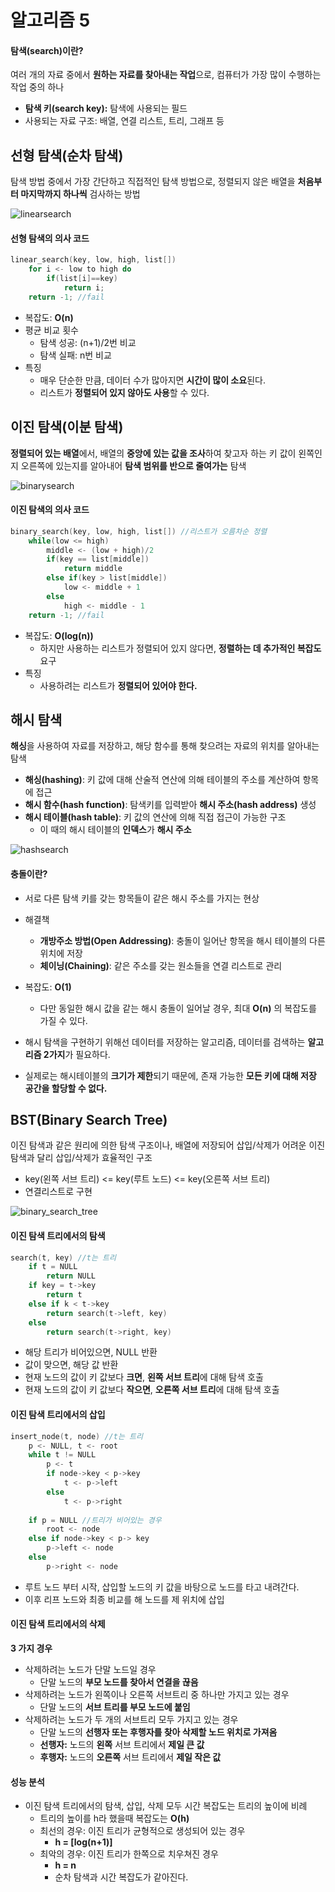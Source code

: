 # 알고리즘 5

#### 탐색(search)이란?

 여러 개의 자료 중에서 **원하는 자료를 찾아내는 작업**으로, 컴퓨터가 가장 많이 수행하는 작업 중의 하나

* **탐색 키(search key):** 탐색에 사용되는 필드
* 사용되는 자료 구조:  배열, 연결 리스트, 트리, 그래프 등



## 선형 탐색(순차 탐색)

 탐색 방법 중에서 가장 간단하고 직접적인 탐색 방법으로, 정렬되지 않은 배열을 **처음부터 마지막까지 하나씩** 검사하는 방법

![linearsearch](https://github.com/presentnine/Algorithm/blob/master/Algorithm5/linearsearch.png)

#### 선형 탐색의 의사 코드

```c++
linear_search(key, low, high, list[])
    for i <- low to high do
        if(list[i]==key)
            return i;
    return -1; //fail
```



* 복잡도: **O(n)**
* 평균 비교 횟수
  * 탐색 성공: (n+1)/2번 비교
  * 탐색 실패: n번 비교
* 특징
  * 매우 단순한 만큼, 데이터 수가 많아지면 **시간이 많이 소요**된다.
  * 리스트가 **정렬되어 있지 않아도 사용**할 수 있다.



## 이진 탐색(이분 탐색)

 **정렬되어 있는 배열**에서, 배열의 **중앙에 있는 값을 조사**하여 찾고자 하는 키 값이 왼쪽인지 오른쪽에 있는지를 알아내어 **탐색 범위를 반으로 줄여가는** 탐색

![binarysearch](https://github.com/presentnine/Algorithm/blob/master/Algorithm5/binarysearch.png)

#### 이진 탐색의 의사 코드

```c++
binary_search(key, low, high, list[]) //리스트가 오름차순 정렬
    while(low <= high)
        middle <- (low + high)/2
        if(key == list[middle])
            return middle
        else if(key > list[middle])
            low <- middle + 1
        else
            high <- middle - 1
    return -1; //fail
```



* 복잡도: **O(log(n))**
  * 하지만 사용하는 리스트가 정렬되어 있지 않다면, **정렬하는 데 추가적인 복잡도** 요구
* 특징
  * 사용하려는 리스트가 **정렬되어 있어야 한다.**



## 해시 탐색

 **해싱**을 사용하여 자료를 저장하고, 해당 함수를 통해 찾으려는 자료의 위치를 알아내는 탐색

* **해싱(hashing)**: 키 값에 대해 산술적 연산에 의해 테이블의 주소를 계산하여 항목에 접근
* **해시 함수(hash function)**: 탐색키를 입력받아 **해시 주소(hash address)** 생성
* **해시 테이블(hash table)**: 키 값의 연산에 의해 직접 접근이 가능한 구조
  * 이 때의 해시 테이블의 **인덱스**가 **해시 주소**



![hashsearch](https://github.com/presentnine/Algorithm/blob/master/Algorithm5/hashsearch.png)



#### 충돌이란?

* 서로 다른 탐색 키를 갖는 항목들이 같은 해시 주소를 가지는 현상
* 해결책
  * **개방주소 방법(Open Addressing)**: 충돌이 일어난 항목을 해시 테이블의 다른 위치에 저장
  * **체이닝(Chaining)**: 같은 주소를 갖는 원소들을 연결 리스트로 관리



* 복잡도: **O(1)**
  * 다만 동일한 해시 값을 같는 해시 충돌이 일어날 경우, 최대 **O(n)** 의 복잡도를 가질 수 있다.
* 해시 탐색을 구현하기 위해선 데이터를 저장하는 알고리즘, 데이터를 검색하는 **알고리즘 2가지**가 필요하다.
* 실제로는 해시테이블의 **크기가 제한**되기 때문에, 존재 가능한 **모든 키에 대해 저장 공간을 할당할 수 없다.**



## BST(Binary Search Tree)

 이진 탐색과 같은 원리에 의한 탐색 구조이나, 배열에 저장되어 삽입/삭제가 어려운 이진 탐색과 달리 삽입/삭제가 효율적인 구조

* key(왼쪽 서브 트리) <= key(루트 노드) <= key(오른쪽 서브 트리)
* 연결리스트로 구현

![binary_search_tree](https://github.com/presentnine/Algorithm/blob/master/Algorithm5/binary_search_tree.jpg)

#### 이진 탐색 트리에서의 탐색

```c++
search(t, key) //t는 트리
    if t = NULL
        return NULL
    if key = t->key
        return t
    else if k < t->key
        return search(t->left, key)
    else
        return search(t->right, key)
```

* 해당 트리가 비어있으면, NULL 반환
* 값이 맞으면, 해당 값 반환
* 현재 노드의 값이 키 값보다 **크면**, **왼쪽 서브 트리**에 대해 탐색 호출
* 현재 노드의 값이 키 값보다 **작으면**, **오른쪽 서브 트리**에 대해 탐색 호출



#### 이진 탐색 트리에서의 삽입

```c++
insert_node(t, node) //t는 트리
    p <- NULL, t <- root
    while t != NULL
        p <- t
        if node->key < p->key
            t <- p->left
        else
            t <- p->right
            
    if p = NULL //트리가 비어있는 경우
        root <- node
    else if node->key < p-> key
        p->left <- node
    else
        p->right <- node
```

* 루트 노드 부터 시작, 삽입할 노드의 키 값을 바탕으로 노드를 타고 내려간다.
* 이후 리프 노드와 최종 비교를 해 노드를 제 위치에 삽입



#### 이진 탐색 트리에서의 삭제

**3 가지 경우**

* 삭제하려는 노드가 단말 노드일 경우
  * 단말 노드의 **부모 노드를 찾아서 연결을 끊음**
* 삭제하려는 노드가 왼쪽이나 오른쪽 서브트리 중 하나만 가지고 있는 경우
  * 단말 노드의 **서브 트리를 부모 노드에 붙임**
* 삭제하려는 노드가 두 개의 서브트리 모두 가지고 있는 경우
  * 단말 노드의 **선행자 또는 후행자를 찾아 삭제할 노드 위치로 가져옴**
  * **선행자:** 노드의 **왼쪽** 서브 트리에서 **제일 큰 값**
  * **후행자:** 노드의 **오른쪽** 서브 트리에서 **제일 작은 값**



#### 성능 분석

* 이진 탐색 트리에서의 탐색, 삽입, 삭제 모두 시간 복잡도는 트리의 높이에 비례
  * 트리의 높이를 h라 했을때 복잡도는 **O(h)**
  * 최선의 경우: 이진 트리가 균형적으로 생성되어 있는 경우
    * **h = [log(n+1)]**
  * 최악의 경우: 이진 트리가 한쪽으로 치우쳐진 경우
    * **h = n**
    * 순차 탐색과 시간 복잡도가 같아진다.
